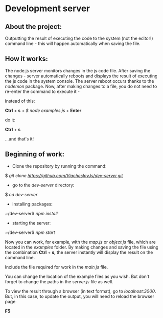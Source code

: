 # Development server

## About the project:
 
Outputting the result of executing the code to the system (not the editor!) command line - 
this will happen automatically when saving the file.
 
## How it works:
 
The node.js server monitors changes in the js code file. After saving the changes - server
automatically reboots and displays the result of executing the js code in the system console. The server reboot occurs thanks to the *nodemon* package.
Now, after making changes to a file, you do not need to re-enter the command to execute it -
 
instead of this:
 
  **Ctrl** + **s** + *$ node examples.js* + **Enter**
 
do it:
 
  **Ctrl** + **s**
   
...and that's it!

## Beginning of work: 

 - Clone the repository by running the command:
 
 $ *git clone https://github.com/ViacheslavJs/dev-server.git*

 - go to the *dev-server* directory:

 $ *cd dev-server*

 - installing packages:
 
 ~/dev-server$ *npm install*

 - starting the server:

 ~/dev-server$ *npm start*
 
Now you can work, for example, with the *map.js* or *object.js* file, which are 
located in the *examples* folder.
By making changes and saving the file using the combination **Ctrl** + **s**, the server instantly
will display the result on the command line.

Include the file required for work in the *main.js* file.

You can change the location of the example files as you wish.
But don't forget to change the paths in the *server.js* file as well.

To view the result through a browser (in text format), go to *localhost:3000*. 
But, in this case, to update the output, you will need to reload the browser page:

  **F5**

 



 
